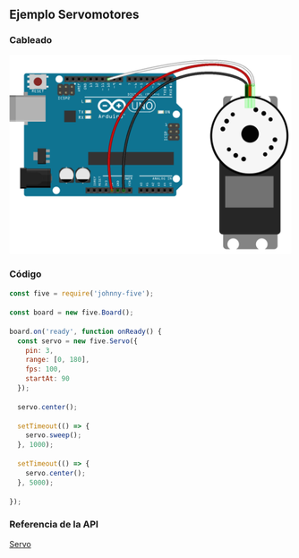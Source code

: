 ## Ejemplo Servomotores

### Cableado
![Cableado Servomotor](../../assets/servo.png)

### Código
```javascript
const five = require('johnny-five');

const board = new five.Board();

board.on('ready', function onReady() {
  const servo = new five.Servo({
    pin: 3,
    range: [0, 180],
    fps: 100,
    startAt: 90
  });

  servo.center();

  setTimeout(() => {
    servo.sweep();
  }, 1000);

  setTimeout(() => {
    servo.center();
  }, 5000);

});
```

### Referencia de la API
[Servo](http://johnny-five.io/api/servo)